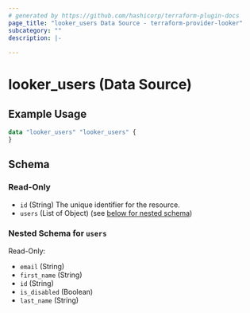 ```yaml
---
# generated by https://github.com/hashicorp/terraform-plugin-docs
page_title: "looker_users Data Source - terraform-provider-looker"
subcategory: ""
description: |-
  
---
```


# looker_users (Data Source)



## Example Usage

```terraform
data "looker_users" "looker_users" {
}
```

<!-- schema generated by tfplugindocs -->
## Schema

### Read-Only

- `id` (String) The unique identifier for the resource.
- `users` (List of Object) (see [below for nested schema](#nestedatt--users))

<a id="nestedatt--users"></a>
### Nested Schema for `users`

Read-Only:

- `email` (String)
- `first_name` (String)
- `id` (String)
- `is_disabled` (Boolean)
- `last_name` (String)


